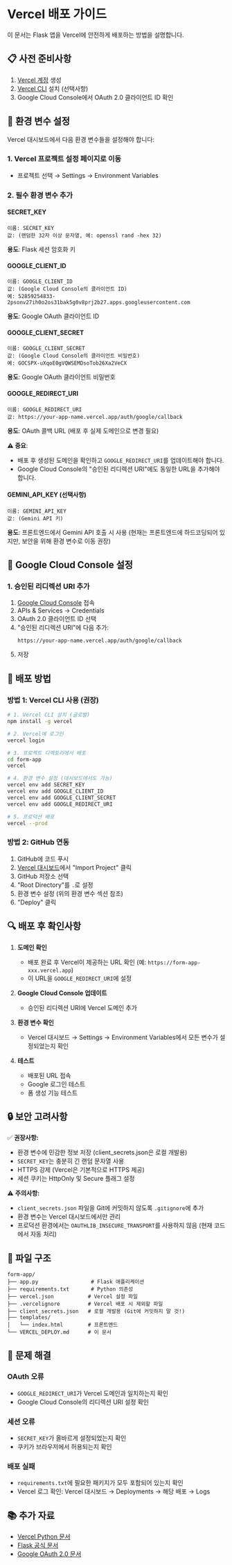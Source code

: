 # Vercel 배포 가이드

이 문서는 Flask 앱을 Vercel에 안전하게 배포하는 방법을 설명합니다.

## 📋 사전 준비사항

1. [Vercel 계정](https://vercel.com) 생성
2. [Vercel CLI](https://vercel.com/cli) 설치 (선택사항)
3. Google Cloud Console에서 OAuth 2.0 클라이언트 ID 확인

## 🔐 환경 변수 설정

Vercel 대시보드에서 다음 환경 변수들을 설정해야 합니다:

### 1. Vercel 프로젝트 설정 페이지로 이동
- 프로젝트 선택 → Settings → Environment Variables

### 2. 필수 환경 변수 추가

#### **SECRET_KEY**
```
이름: SECRET_KEY
값: (랜덤한 32자 이상 문자열, 예: openssl rand -hex 32)
```
**용도**: Flask 세션 암호화 키

#### **GOOGLE_CLIENT_ID**
```
이름: GOOGLE_CLIENT_ID
값: (Google Cloud Console의 클라이언트 ID)
예: 52859254833-2psonv27ih0o2os31bak5g0v8prj2b27.apps.googleusercontent.com
```
**용도**: Google OAuth 클라이언트 ID

#### **GOOGLE_CLIENT_SECRET**
```
이름: GOOGLE_CLIENT_SECRET
값: (Google Cloud Console의 클라이언트 비밀번호)
예: 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
```
**용도**: Google OAuth 클라이언트 비밀번호

#### **GOOGLE_REDIRECT_URI**
```
이름: GOOGLE_REDIRECT_URI
값: https://your-app-name.vercel.app/auth/google/callback
```
**용도**: OAuth 콜백 URL (배포 후 실제 도메인으로 변경 필요)

**⚠️ 중요**: 
- 배포 후 생성된 도메인을 확인하고 `GOOGLE_REDIRECT_URI`를 업데이트해야 합니다.
- Google Cloud Console의 "승인된 리디렉션 URI"에도 동일한 URL을 추가해야 합니다.

#### **GEMINI_API_KEY** (선택사항)
```
이름: GEMINI_API_KEY
값: (Gemini API 키)
```
**용도**: 프론트엔드에서 Gemini API 호출 시 사용 (현재는 프론트엔드에 하드코딩되어 있지만, 보안을 위해 환경 변수로 이동 권장)

## 📝 Google Cloud Console 설정

### 1. 승인된 리디렉션 URI 추가
1. [Google Cloud Console](https://console.cloud.google.com/) 접속
2. APIs & Services → Credentials
3. OAuth 2.0 클라이언트 ID 선택
4. "승인된 리디렉션 URI"에 다음 추가:
   ```
   https://your-app-name.vercel.app/auth/google/callback
   ```
5. 저장

## 🚀 배포 방법

### 방법 1: Vercel CLI 사용 (권장)

```bash
# 1. Vercel CLI 설치 (글로벌)
npm install -g vercel

# 2. Vercel에 로그인
vercel login

# 3. 프로젝트 디렉토리에서 배포
cd form-app
vercel

# 4. 환경 변수 설정 (대시보드에서도 가능)
vercel env add SECRET_KEY
vercel env add GOOGLE_CLIENT_ID
vercel env add GOOGLE_CLIENT_SECRET
vercel env add GOOGLE_REDIRECT_URI

# 5. 프로덕션 배포
vercel --prod
```

### 방법 2: GitHub 연동

1. GitHub에 코드 푸시
2. [Vercel 대시보드](https://vercel.com/new)에서 "Import Project" 클릭
3. GitHub 저장소 선택
4. "Root Directory"를 `.`로 설정
5. 환경 변수 설정 (위의 환경 변수 섹션 참조)
6. "Deploy" 클릭

## 🔍 배포 후 확인사항

1. **도메인 확인**
   - 배포 완료 후 Vercel이 제공하는 URL 확인 (예: `https://form-app-xxx.vercel.app`)
   - 이 URL을 `GOOGLE_REDIRECT_URI`에 설정

2. **Google Cloud Console 업데이트**
   - 승인된 리디렉션 URI에 Vercel 도메인 추가

3. **환경 변수 확인**
   - Vercel 대시보드 → Settings → Environment Variables에서 모든 변수가 설정되었는지 확인

4. **테스트**
   - 배포된 URL 접속
   - Google 로그인 테스트
   - 폼 생성 기능 테스트

## 🔒 보안 고려사항

✅ **권장사항:**
- 환경 변수에 민감한 정보 저장 (client_secrets.json은 로컬 개발용)
- `SECRET_KEY`는 충분히 긴 랜덤 문자열 사용
- HTTPS 강제 (Vercel은 기본적으로 HTTPS 제공)
- 세션 쿠키는 HttpOnly 및 Secure 플래그 설정

⚠️ **주의사항:**
- `client_secrets.json` 파일을 Git에 커밋하지 않도록 `.gitignore`에 추가
- 환경 변수는 Vercel 대시보드에서만 관리
- 프로덕션 환경에서는 `OAUTHLIB_INSECURE_TRANSPORT`를 사용하지 않음 (현재 코드에서 자동 처리)

## 📂 파일 구조

```
form-app/
├── app.py                 # Flask 애플리케이션
├── requirements.txt       # Python 의존성
├── vercel.json           # Vercel 설정 파일
├── .vercelignore         # Vercel 배포 시 제외할 파일
├── client_secrets.json   # 로컬 개발용 (Git에 커밋하지 말 것!)
├── templates/
│   └── index.html        # 프론트엔드
└── VERCEL_DEPLOY.md      # 이 문서
```

## 🐛 문제 해결

### OAuth 오류
- `GOOGLE_REDIRECT_URI`가 Vercel 도메인과 일치하는지 확인
- Google Cloud Console의 리디렉션 URI 설정 확인

### 세션 오류
- `SECRET_KEY`가 올바르게 설정되었는지 확인
- 쿠키가 브라우저에서 허용되는지 확인

### 배포 실패
- `requirements.txt`에 필요한 패키지가 모두 포함되어 있는지 확인
- Vercel 로그 확인: Vercel 대시보드 → Deployments → 해당 배포 → Logs

## 📚 추가 자료

- [Vercel Python 문서](https://vercel.com/docs/functions/serverless-functions/runtimes/python)
- [Flask 공식 문서](https://flask.palletsprojects.com/)
- [Google OAuth 2.0 문서](https://developers.google.com/identity/protocols/oauth2)


